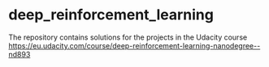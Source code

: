 # deep_reinforcement_learning
The repository contains solutions for the projects in the Udacity course https://eu.udacity.com/course/deep-reinforcement-learning-nanodegree--nd893

